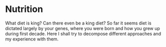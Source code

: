 # Nutrition

What diet is king? Can there even be a king diet?
So far it seems diet is dictated largely by your genes, where you were born and how you grew up during first decade.
Here I shall try to decompose different approaches and my experience with them.
